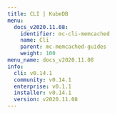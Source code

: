 ```yaml
---
title: CLI | KubeDB
menu:
  docs_v2020.11.08:
    identifier: mc-cli-memcached
    name: Cli
    parent: mc-memcached-guides
    weight: 100
menu_name: docs_v2020.11.08
info:
  cli: v0.14.1
  community: v0.14.1
  enterprise: v0.1.1
  installer: v0.14.1
  version: v2020.11.08
---
```



